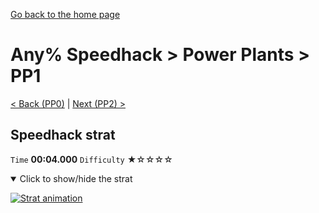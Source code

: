 [Go back to the home page](https://github.com/Doublevil/scbspeedrun)

# Any% Speedhack > Power Plants > PP1

[< Back (PP0)](https://github.com/Doublevil/scbspeedrun/blob/main/levels/any_sh/pp/PP0.md) | [Next (PP2) >](https://github.com/Doublevil/scbspeedrun/blob/main/levels/any_sh/pp/PP2.md)

## Speedhack strat

`Time` **00:04.000** `Difficulty` ★☆☆☆☆
<details open>
  <summary>Click to show/hide the strat</summary>

  [![Strat animation](https://github.com/Doublevil/scbspeedrun/blob/main/media/levels/pp/PP1_S_Strat.webp)](https://github.com/Doublevil/scbspeedrun/blob/main/media/levels/pp/PP1_S_Strat.mp4?raw=true)
</details>
